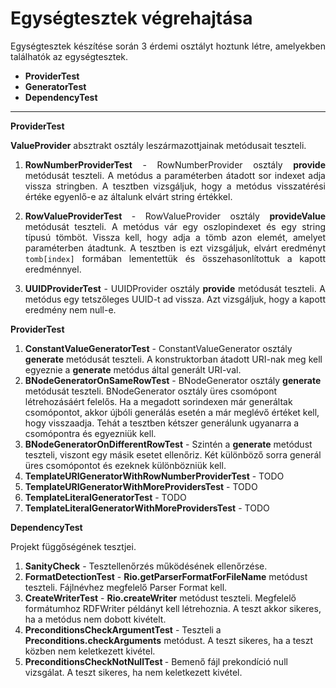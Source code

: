 # Egységtesztek végrehajtása

Egységtesztek készítése során 3 érdemi osztályt hoztunk létre, amelyekben találhatók az egységtesztek.

- **ProviderTest** 
- **GeneratorTest**
- **DependencyTest**

<hr>

**ProviderTest**

<b>ValueProvider</b> absztrakt osztály leszármazottjainak metódusait teszteli.

1. <b>RowNumberProviderTest</b> - RowNumberProvider  osztály <b>provide</b> metódusát teszteli. A metódus a paraméterben átadott sor indexet adja vissza stringben. A tesztben vizsgáljuk, hogy a metódus visszatérési értéke egyenlő-e az általunk elvárt string értékkel.

2. <b>RowValueProviderTest</b> - RowValueProvider osztály <b>provideValue</b> metódusát teszteli. A metódus vár egy oszlopindexet és egy string típusú tömböt. Vissza kell, hogy adja a tömb azon elemét, amelyet paraméterben átadtunk. A tesztben is ezt vizsgáljuk, elvárt eredményt <code>tomb[index]</code> formában lementettük és összehasonlítottuk a kapott eredménnyel.

3. <b>UUIDProviderTest</b> - UUIDProvider osztály <b>provide</b> metódusát teszteli. A metódus egy tetszőleges UUID-t ad vissza. Azt vizsgáljuk, hogy a kapott eredmény nem null-e.




**ProviderTest**

1. <b>ConstantValueGeneratorTest</b> - ConstantValueGenerator osztály <b>generate</b> metódusát teszteli. A konstruktorban átadott URI-nak meg kell egyeznie a <b>generate</b> metódus által generált URI-val.
2. <b>BNodeGeneratorOnSameRowTest</b> - BNodeGenerator osztály <b>generate</b> metódusát teszteli. BNodeGenerator osztály üres csomópont létrehozásáért felelős. Ha a megadott sorindexen már generáltak csomópontot, akkor újbóli generálás esetén a már meglévő értéket kell, hogy visszaadja. Tehát a tesztben kétszer generálunk ugyanarra a csomópontra és egyezniük kell.
3. <b>BNodeGeneratorOnDifferentRowTest</b> - Szintén a <b>generate</b> metódust teszteli, viszont egy másik esetet ellenőriz. Két különböző sorra generál üres csomópontot és ezeknek különbözniük kell.
4. <b>TemplateURIGeneratorWithRowNumberProviderTest</b> - TODO
5. <b>TemplateURIGeneratorWithMoreProvidersTest</b> - TODO
6. <b>TemplateLiteralGeneratorTest</b> - TODO
7. <b>TemplateLiteralGeneratorWithMoreProvidersTest</b> - TODO

**DependencyTest**

Projekt függőségének tesztjei.

1. <b>SanityCheck</b> - Tesztellenőrzés működésének ellenőrzése.
2. <b>FormatDetectionTest</b> - <b>Rio.getParserFormatForFileName</b> metódust teszteli. Fájlnévhez megfelelő Parser Format kell.
3. <b>CreateWriterTest</b> - <b>Rio.createWriter</b> metódust teszteli. Megfelelő formátumhoz RDFWriter példányt kell létrehoznia. A teszt akkor sikeres, ha a metódus nem dobott kivételt.
4. <b> PreconditionsCheckArgumentTest</b> - Teszteli a 
<b>Preconditions.checkArguments</b> metódust. A teszt sikeres, ha a teszt közben nem keletkezett kivétel.
5. <b> PreconditionsCheckNotNullTest </b> - Bemenő fájl prekondíció null vizsgálat. A teszt sikeres, ha nem keletkezett kivétel.



<style>
    p {
    text-align: justify;
    text-justify: inter-word;
    }
</style>
